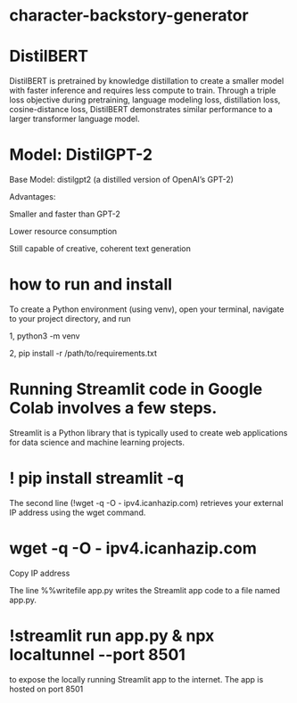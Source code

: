 # character-backstory-generator
# DistilBERT
DistilBERT is pretrained by knowledge distillation to create a smaller model with faster inference and requires less compute to train. Through a triple loss objective during pretraining, language modeling loss, distillation loss, cosine-distance loss, DistilBERT demonstrates similar performance to a larger transformer language model.

# Model: DistilGPT-2
Base Model: distilgpt2 (a distilled version of OpenAI’s GPT-2)

Advantages:

Smaller and faster than GPT-2

Lower resource consumption

Still capable of creative, coherent text generation

# how to run and install 
To create a Python environment (using venv), open your terminal, navigate to your project directory, and run 

1, python3 -m venv

2, pip install -r /path/to/requirements.txt

# Running Streamlit code in Google Colab involves a few steps.

Streamlit is a Python library that is typically used to create web applications for data science and machine learning projects.

# ! pip install streamlit -q
The second line (!wget -q -O - ipv4.icanhazip.com) retrieves your external IP address using the wget command.

# wget -q -O - ipv4.icanhazip.com

Copy IP address

The line %%writefile app.py writes the Streamlit app code to a file named app.py.
# !streamlit run app.py & npx localtunnel --port 8501
to expose the locally running Streamlit app to the internet. The app is hosted on port 8501
